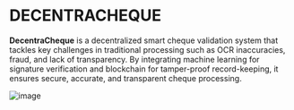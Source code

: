 # DECENTRACHEQUE


**DecentraCheque** is a decentralized smart cheque validation system that tackles key challenges in traditional processing such as OCR inaccuracies, fraud, and lack of transparency. By integrating machine learning for signature verification and blockchain for tamper-proof record-keeping, it ensures secure, accurate, and transparent cheque processing.

![image](https://github.com/user-attachments/assets/7a4c1a88-bf57-40a7-8e35-7c4a7f3c1795)

